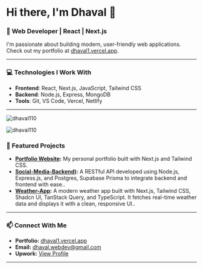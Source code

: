 # Hi there, I'm Dhaval 👋

### 🚀 Web Developer | React | Next.js

I'm passionate about building modern, user-friendly web applications.  
Check out my portfolio at [dhaval1.vercel.app](https://dhaval1.vercel.app).

---

### 💻 Technologies I Work With
- **Frontend**: React, Next.js, JavaScript, Tailwind CSS
- **Backend**: Node.js, Express, MongoDB
- **Tools**: Git, VS Code, Vercel, Netlify

---


<p><img align="center" src="https://github-readme-stats.vercel.app/api/top-langs?username=dhaval110&show_icons=true&locale=en&layout=compact" alt="dhaval110" /></p>

<p><img align="center" src="https://github-readme-streak-stats.herokuapp.com/?user=dhaval110&" alt="dhaval110" /></p>

### 🌟 Featured Projects
- **[Portfolio Website](https://dhaval1.vercel.app):** My personal portfolio built with Next.js and Tailwind CSS.
- **[Social-Media-Backend](https://github.com/dhaval110/social-media-backend)):** A RESTful API developed using Node.js, Express.js, and Postgres, Supabase Prisma to integrate backend and frontend with ease..
- **[Weather-App](https://klimate-ebon.vercel.app/):** A modern weather app built with Next.js, Tailwind CSS, Shadcn UI, TanStack Query, and TypeScript. It fetches real-time weather data and displays it with a clean, responsive UI..

---

### 📫 Connect With Me
- **Portfolio:** [dhaval1.vercel.app](https://dhaval1.vercel.app)
- **Email:** dhaval.webdev@gmail.com
- **Upwork:** [View Profile](https://www.upwork.com/freelancers/~01107a9cf8317ca04c)

---

